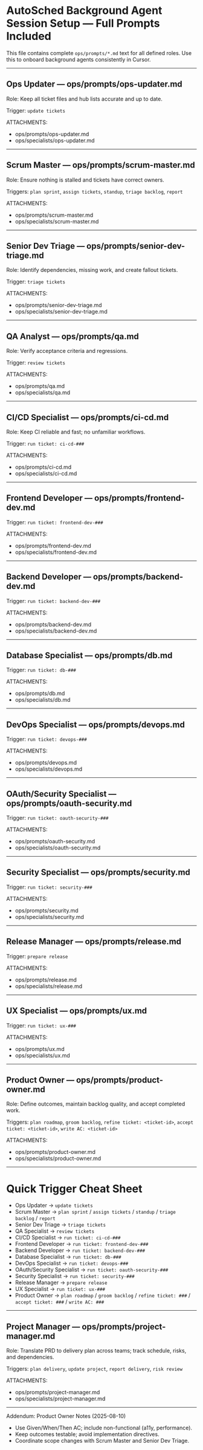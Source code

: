 # AutoSched Background Agent Session Setup — Full Prompts Included

This file contains complete `ops/prompts/*.md` text for all defined roles. Use this to onboard background agents consistently in Cursor.

---

## Ops Updater — ops/prompts/ops-updater.md

Role: Keep all ticket files and hub lists accurate and up to date.

Trigger: `update tickets`

ATTACHMENTS:
- ops/prompts/ops-updater.md
- ops/specialists/ops-updater.md

---

## Scrum Master — ops/prompts/scrum-master.md

Role: Ensure nothing is stalled and tickets have correct owners.

Triggers: `plan sprint`, `assign tickets`, `standup`, `triage backlog`, `report`

ATTACHMENTS:
- ops/prompts/scrum-master.md
- ops/specialists/scrum-master.md

---

## Senior Dev Triage — ops/prompts/senior-dev-triage.md

Role: Identify dependencies, missing work, and create fallout tickets.

Trigger: `triage tickets`

ATTACHMENTS:
- ops/prompts/senior-dev-triage.md
- ops/specialists/senior-dev-triage.md

---

## QA Analyst — ops/prompts/qa.md

Role: Verify acceptance criteria and regressions.

Trigger: `review tickets`

ATTACHMENTS:
- ops/prompts/qa.md
- ops/specialists/qa.md

---

## CI/CD Specialist — ops/prompts/ci-cd.md

Role: Keep CI reliable and fast; no unfamiliar workflows.

Trigger: `run ticket: ci-cd-###`

ATTACHMENTS:
- ops/prompts/ci-cd.md
- ops/specialists/ci-cd.md

---

## Frontend Developer — ops/prompts/frontend-dev.md

Trigger: `run ticket: frontend-dev-###`

ATTACHMENTS:
- ops/prompts/frontend-dev.md
- ops/specialists/frontend-dev.md

---

## Backend Developer — ops/prompts/backend-dev.md

Trigger: `run ticket: backend-dev-###`

ATTACHMENTS:
- ops/prompts/backend-dev.md
- ops/specialists/backend-dev.md

---

## Database Specialist — ops/prompts/db.md

Trigger: `run ticket: db-###`

ATTACHMENTS:
- ops/prompts/db.md
- ops/specialists/db.md

---

## DevOps Specialist — ops/prompts/devops.md

Trigger: `run ticket: devops-###`

ATTACHMENTS:
- ops/prompts/devops.md
- ops/specialists/devops.md

---

## OAuth/Security Specialist — ops/prompts/oauth-security.md

Trigger: `run ticket: oauth-security-###`

ATTACHMENTS:
- ops/prompts/oauth-security.md
- ops/specialists/oauth-security.md

---

## Security Specialist — ops/prompts/security.md

Trigger: `run ticket: security-###`

ATTACHMENTS:
- ops/prompts/security.md
- ops/specialists/security.md

---

## Release Manager — ops/prompts/release.md

Trigger: `prepare release`

ATTACHMENTS:
- ops/prompts/release.md
- ops/specialists/release.md

---

## UX Specialist — ops/prompts/ux.md

Trigger: `run ticket: ux-###`

ATTACHMENTS:
- ops/prompts/ux.md
- ops/specialists/ux.md

---

## Product Owner — ops/prompts/product-owner.md

Role: Define outcomes, maintain backlog quality, and accept completed work.

Triggers: `plan roadmap`, `groom backlog`, `refine ticket: <ticket-id>`, `accept ticket: <ticket-id>`, `write AC: <ticket-id>`

ATTACHMENTS:
- ops/prompts/product-owner.md
- ops/specialists/product-owner.md

---

# Quick Trigger Cheat Sheet

- Ops Updater → `update tickets`
- Scrum Master → `plan sprint` / `assign tickets` / `standup` / `triage backlog` / `report`
- Senior Dev Triage → `triage tickets`
- QA Specialist → `review tickets`
- CI/CD Specialist → `run ticket: ci-cd-###`
- Frontend Developer → `run ticket: frontend-dev-###`
- Backend Developer → `run ticket: backend-dev-###`
- Database Specialist → `run ticket: db-###`
- DevOps Specialist → `run ticket: devops-###`
- OAuth/Security Specialist → `run ticket: oauth-security-###`
- Security Specialist → `run ticket: security-###`
- Release Manager → `prepare release`
- UX Specialist → `run ticket: ux-###`
- Product Owner → `plan roadmap` / `groom backlog` / `refine ticket: ###` / `accept ticket: ###` / `write AC: ###`

---

## Project Manager — ops/prompts/project-manager.md

Role: Translate PRD to delivery plan across teams; track schedule, risks, and dependencies.

Triggers: `plan delivery`, `update project`, `report delivery`, `risk review`

ATTACHMENTS:
- ops/prompts/project-manager.md
- ops/specialists/project-manager.md

---

Addendum: Product Owner Notes (2025-08-10)
- Use Given/When/Then AC; include non-functional (a11y, performance).
- Keep outcomes testable; avoid implementation directives.
- Coordinate scope changes with Scrum Master and Senior Dev Triage.